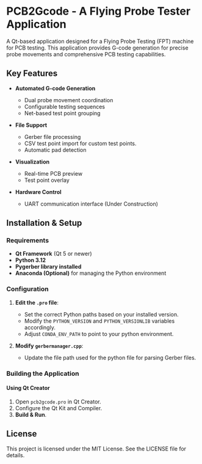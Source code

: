 # PCB2Gcode - A Flying Probe Tester Application

A Qt-based application designed for a Flying Probe Testing (FPT) machine for PCB testing. This application provides G-code generation for precise probe movements and comprehensive PCB testing capabilities.

## Key Features

- **Automated G-code Generation**
  - Dual probe movement coordination
  - Configurable testing sequences
  - Net-based test point grouping

- **File Support**
  - Gerber file processing
  - CSV test point import for custom test points.
  - Automatic pad detection

- **Visualization**
  - Real-time PCB preview
  - Test point overlay

- **Hardware Control**
  - UART communication interface (Under Construction)

## Installation & Setup

### Requirements
- **Qt Framework** (Qt 5 or newer)
- **Python 3.12**
- **Pygerber library installed**
- **Anaconda (Optional)** for managing the Python environment

### Configuration
1. **Edit the `.pro` file**:
   - Set the correct Python paths based on your installed version.
   - Modify the `PYTHON_VERSION` and `PYTHON_VERSIONLIB` variables accordingly.
   - Adjust `CONDA_ENV_PATH` to point to your python environment.

2. **Modify `gerbermanager.cpp`**:
   - Update the file path used for the python file for parsing Gerber files.

### Building the Application

#### Using Qt Creator
1. Open `pcb2gcode.pro` in Qt Creator.
2. Configure the Qt Kit and Compiler.
3. **Build & Run**.


## License

This project is licensed under the MIT License. See the LICENSE file for details.

